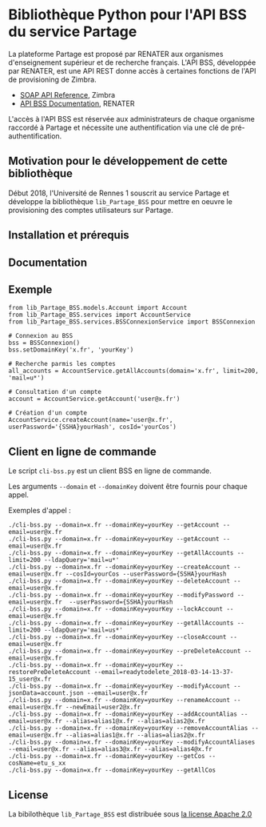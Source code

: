 # Bibliothèque Python pour l'API BSS du service Partage

La plateforme Partage est proposé par RENATER aux organismes 
d'enseignement supérieur et de recherche français. L'API BSS, 
développée par RENATER, est une API REST donne accès à certaines 
fonctions de l'API de provisioning de Zimbra.
* [SOAP API Reference](https://wiki.zimbra.com/wiki/SOAP_API_Reference_Material_Beginning_with_ZCS_8), Zimbra
* [API BSS Documentation](https://dashboard.partage.renater.fr/api_bss_documentation.html), RENATER

L'accès à l'API BSS est réservée aux administrateurs de chaque organisme raccordé à 
Partage et nécessite une authentification via une clé de pré-authentification.

## Motivation pour le développement de cette bibliothèque

Début 2018, l'Université de Rennes 1 souscrit au service Partage et développe la 
bibliothèque `lib_Partage_BSS` pour mettre en oeuvre le provisioning des comptes utilisateurs sur Partage. 

## Installation et prérequis

## Documentation

## Exemple

```
from lib_Partage_BSS.models.Account import Account
from lib_Partage_BSS.services import AccountService
from lib_Partage_BSS.services.BSSConnexionService import BSSConnexion

# Connexion au BSS
bss = BSSConnexion()
bss.setDomainKey('x.fr', 'yourKey')

# Recherche parmis les comptes
all_accounts = AccountService.getAllAccounts(domain='x.fr', limit=200, 'mail=u*')

# Consultation d'un compte
account = AccountService.getAccount('user@x.fr')

# Création d'un compte
AccountService.createAccount(name='user@x.fr', userPassword='{SSHA}yourHash', cosId='yourCos')
```

## Client en ligne de commande
Le script `cli-bss.py` est un client BSS en ligne de commande.

Les arguments `--domain` et `--domainKey` doivent être fournis pour chaque appel.

Exemples d'appel :
```
./cli-bss.py --domain=x.fr --domainKey=yourKey --getAccount --email=user@x.fr
./cli-bss.py --domain=x.fr --domainKey=yourKey --getAccount --email=user@x.fr
./cli-bss.py --domain=x.fr --domainKey=yourKey --getAllAccounts --limit=200 --ldapQuery='mail=u*'
./cli-bss.py --domain=x.fr --domainKey=yourKey --createAccount --email=user@x.fr --cosId=yourCos --userPassword={SSHA}yourHash
./cli-bss.py --domain=x.fr --domainKey=yourKey --deleteAccount --email=user@x.fr
./cli-bss.py --domain=x.fr --domainKey=yourKey --modifyPassword --email=user@x.fr  --userPassword={SSHA}yourHash
./cli-bss.py --domain=x.fr --domainKey=yourKey --lockAccount --email=user@x.fr
./cli-bss.py --domain=x.fr --domainKey=yourKey --getAllAccounts --limit=200 --ldapQuery='mail=us*'
./cli-bss.py --domain=x.fr --domainKey=yourKey --closeAccount --email=user@x.fr
./cli-bss.py --domain=x.fr --domainKey=yourKey --preDeleteAccount --email=user@x.fr
./cli-bss.py --domain=x.fr --domainKey=yourKey --restorePreDeleteAccount --email=readytodelete_2018-03-14-13-37-15_user@x.fr
./cli-bss.py --domain=x.fr --domainKey=yourKey --modifyAccount --jsonData=account.json --email=user@x.fr
./cli-bss.py --domain=x.fr --domainKey=yourKey --renameAccount --email=user@x.fr --newEmail=user2@x.fr
./cli-bss.py --domain=x.fr --domainKey=yourKey --addAccountAlias --email=user@x.fr --alias=alias1@x.fr --alias=alias2@x.fr
./cli-bss.py --domain=x.fr --domainKey=yourKey --removeAccountAlias --email=user@x.fr --alias=alias1@x.fr --alias=alias2@x.fr
./cli-bss.py --domain=x.fr --domainKey=yourKey --modifyAccountAliases --email=user@x.fr --alias=alias3@x.fr --alias=alias4@x.fr
./cli-bss.py --domain=x.fr --domainKey=yourKey --getCos --cosName=etu_s_xx
./cli-bss.py --domain=x.fr --domainKey=yourKey --getAllCos
```

## License

La bibilothèque `lib_Partage_BSS` est distribuée sous [la license Apache 2.0](https://www.apache.org/licenses/)
